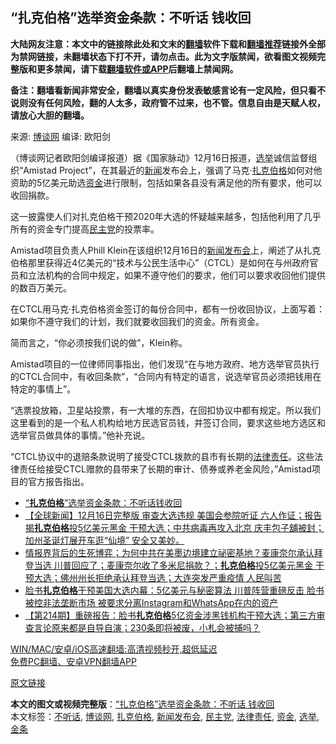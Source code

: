  <h2>“扎克伯格”选举资金条款：不听话 钱收回</h2> <p class="notice"><b>大陆网友注意：本文中的链接除此处和文末的<a href="https://github.com/bannedbook/fanqiang" >翻墙</a>软件下载和<a href="https://github.com/killgcd/justmysocks/blob/master/README.md">翻墙推荐</a>链接外全部为禁网链接，未翻墙状态下打不开，请勿点击。此为文字版禁闻，欲看图文视频完整版和更多禁闻，请下载<a href="https://github.com/bannedbook/fanqiang">翻墙软件或APP</a>后翻墙上禁闻网。</p><p>备注：翻墙看新闻非常安全，翻墙以真实身份发表敏感言论有一定风险，但只看不说则没有任何风险，翻的人太多，政府管不过来，也不管。信息自由是天赋人权，请放心大胆的翻墙。</b></p>  <div class="entry"> <p>来源:&nbsp;<a href="https://www.bannedbook.org/bnews/tag/%e5%8d%9a%e8%b0%88%e7%bd%91/" class="st_tag internal_tag" rel="tag" title="标签 博谈网 下的日志">博谈网</a>                      编译:&nbsp;欧阳剑                           </p> <p></p> <p>（博谈网记者欧阳剑编译报道）据《国家脉动》12月16日报道，<a href="https://www.bannedbook.org/bnews/tag/%e9%80%89%e4%b8%be/" class="st_tag internal_tag" rel="tag" title="标签 选举 下的日志">选举</a>诚信监督组织“Amistad Project”，在其最近的<span class='wp_keywordlink_affiliate'><a href="https://www.bannedbook.org/" title="新闻">新闻</a></span>发布会上，强调了马克·<a href="https://www.bannedbook.org/bnews/tag/%e6%89%8e%e5%85%8b%e4%bc%af%e6%a0%bc/" class="st_tag internal_tag" rel="tag" title="标签 扎克伯格 下的日志">扎克伯格</a>如何对他资助的5亿美元助选<a href="https://www.bannedbook.org/bnews/tag/%E8%B5%84%E9%87%91/" class="st_tag internal_tag" rel="tag" title="标签 资金 下的日志">资金</a>进行限制，包括如果各县没有满足他的所有要求，他可以收回捐款。</p>  <p>这一披露使人们对扎克伯格干预2020年大选的怀疑越来越多，包括他利用了几乎所有的资金专门提高<a href="https://www.bannedbook.org/bnews/tag/%e6%b0%91%e4%b8%bb%e5%85%9a/" class="st_tag internal_tag" rel="tag" title="标签 民主党 下的日志">民主党</a>的投票率。</p> <p>Amistad项目负责人Phill Klein在该组织12月16日的<a href="https://www.bannedbook.org/bnews/tag/%E6%96%B0%E9%97%BB%E5%8F%91%E5%B8%83%E4%BC%9A/" class="st_tag internal_tag" rel="tag" title="标签 新闻发布会 下的日志">新闻发布会</a>上，阐述了从扎克伯格那里获得近4亿美元的“技术与公民生活中心”（CTCL）是如何在与州政府官员和立法机构的合同中规定，如果不遵守他们的要求，他们可以要求收回他们提供的数百万美元。</p> <p>在CTCL用马克·扎克伯格资金签订的每份合同中，都有一份收回协议，上面写着：如果你不遵守我们的计划，我们就要收回我们的资金。所有资金。</p>  <p>简而言之，“你必须按我们说的做”，Klein称。</p> <p>Amistad项目的一位律师同事指出，他们发现“在与地方政府、地方选举官员执行的CTCL合同中，有收回条款”，“合同内有特定的语言，说选举官员必须把钱用在特定的事情上”。</p> <p>“选票投放箱，卫星站投票，有一大堆的东西，在回扣协议中都有规定。所以我们这里看到的是一个私人机构给地方民选官员钱，并签订合同，要求这些地方选区和选举官员做具体的事情。”他补充说。</p>  <p>“CTCL协议中的退赔条款说明了接受CTCL拨款的县市有长期的<a href="https://www.bannedbook.org/bnews/tag/%E6%B3%95%E5%BE%8B%E8%B4%A3%E4%BB%BB/" class="st_tag internal_tag" rel="tag" title="标签 法律责任 下的日志">法律责任</a>。这些法律责任给接受CTCL赠款的县带来了长期的审计、债券或养老金风险，”Amistad项目的官方报告指出。</p> <ul class='op-related-articles' title='相关阅读'> <li><a href='https://www.bannedbook.org/bnews/cbnews/20201218/1449995.html' target='_blank'>“<b>扎克伯格</b>”选举资金条款：不听话钱收回</a></li> <li><a href='https://www.bannedbook.org/bnews/bannedvideo/20201217/1449877.html' target='_blank'>【全球新闻】12月16日完整版 审查大选违规 美国会参院听证 六人作证；报告揭<b>扎克伯格</b>投5亿美元黑金 干预大选；中共病毒再攻入北京 庆丰包子舖被封；加州圣诞灯展开车逛“仙境” 安全又美妙。</a></li> <li><a href='https://www.bannedbook.org/bnews/bannedvideo/20201217/1449816.html' target='_blank'>情报界背后的生死博弈；为何中共在美墨边境建立祕密基地？麦康奈尔承认拜登当选 川普回应了；麦康奈尔收了多米尼捐款？；<b>扎克伯格</b>投5亿美元黑金 干预大选；佛州州长拒绝承认拜登当选；大连突发严重疫情 人民叫苦</a></li> <li><a href='https://www.bannedbook.org/bnews/comments/20201217/1449723.html' target='_blank'>脸书<b>扎克伯格</b>干预美国大选内幕：5亿美元与秘密算法 川普阵营重磅反击 脸书被控非法垄断市场 被要求分离Instagram和WhatsApp在内的资产</a></li> <li><a href='https://www.bannedbook.org/bnews/cbnews/20201217/1449640.html' target='_blank'>【第214期】重磅报告：脸书<b>扎克伯格</b>5亿资金涉黑钱机构干预大选；第三方审查言论原来都是自导自演；230条即将被废，小札会被捕吗？</a></li> </ul> <p class="texttj"> <a href="https://github.com/bannedbook/fanqiang/wiki/V2ray%E6%9C%BA%E5%9C%BA" target="_blank">WIN/MAC/安卓/iOS高速翻墙:高清视频秒开,超低延迟</a><br/> <a href="https://github.com/bannedbook/fanqiang/wiki/%E7%A6%81%E9%97%BB%E7%BD%91%E5%AE%89%E5%8D%93%E7%BF%BB%E5%A2%99%E6%96%B0%E9%97%BBAPP" target="_blank">免费PC翻墙、安卓VPN翻墙APP</a></p><p><a href="https://thenationalpulse.com/breaking/zuckerberg-clawback-provision/">原文链接</a></p><a name='sharetosocial'></a>       <div><b>本文的图文或视频完整版</b>：<a href='https://www.bannedbook.org/bnews/cbnews/20201218/1450007.html'>“扎克伯格”选举资金条款：不听话 钱收回</a></div>  </div><!--END ENTRY--> <div class="postfooter"> <div>本文标签：<a href="https://www.bannedbook.org/bnews/tag/%E4%B8%8D%E5%90%AC%E8%AF%9D/" rel="tag">不听话</a>, <a href="https://www.bannedbook.org/bnews/tag/%e5%8d%9a%e8%b0%88%e7%bd%91/" rel="tag">博谈网</a>, <a href="https://www.bannedbook.org/bnews/tag/%e6%89%8e%e5%85%8b%e4%bc%af%e6%a0%bc/" rel="tag">扎克伯格</a>, <a href="https://www.bannedbook.org/bnews/tag/%E6%96%B0%E9%97%BB%E5%8F%91%E5%B8%83%E4%BC%9A/" rel="tag">新闻发布会</a>, <a href="https://www.bannedbook.org/bnews/tag/%e6%b0%91%e4%b8%bb%e5%85%9a/" rel="tag">民主党</a>, <a href="https://www.bannedbook.org/bnews/tag/%E6%B3%95%E5%BE%8B%E8%B4%A3%E4%BB%BB/" rel="tag">法律责任</a>, <a href="https://www.bannedbook.org/bnews/tag/%E8%B5%84%E9%87%91/" rel="tag">资金</a>, <a href="https://www.bannedbook.org/bnews/tag/%e9%80%89%e4%b8%be/" rel="tag">选举</a>, <a href="https://www.bannedbook.org/bnews/tag/%E9%87%91%E6%9D%A1/" rel="tag">金条</a></div>  </div><!--END POSTFOOTER--> 